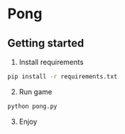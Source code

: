 # Pong
## Getting started
1. Install requirements
```sh
pip install -r requirements.txt
```
2. Run game
```sh
python pong.py
```
3. Enjoy
